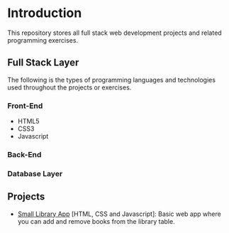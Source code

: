 # Introduction
This repository stores all full stack web development projects and related programming exercises.

## Full Stack Layer
The following is the types of programming languages and technologies used throughout the projects or exercises.

### Front-End
* HTML5
* CSS3
* Javascript

### Back-End

### Database Layer

## Projects
* <a href="https://codepen.io/ywuhub/full/oNgpNWO" target="_blank">Small Library App</a> [HTML, CSS and Javascript]: Basic web app where you can add and remove books from the library table.
